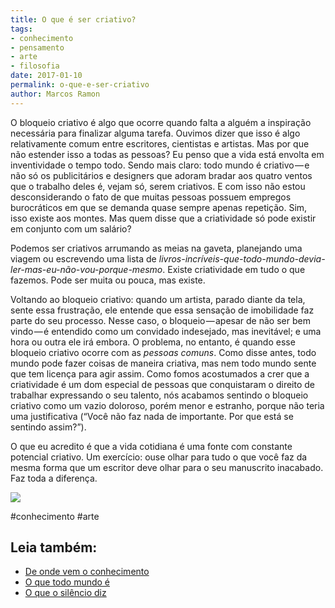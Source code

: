```yaml
---
title: O que é ser criativo?
tags:
- conhecimento
- pensamento
- arte
- filosofia
date: 2017-01-10
permalink: o-que-e-ser-criativo
author: Marcos Ramon
---
```

O bloqueio criativo é algo que ocorre quando falta a alguém a inspiração necessária para finalizar alguma tarefa. Ouvimos dizer que isso é algo relativamente comum entre escritores, cientistas e artistas. Mas por que não estender isso a todas as pessoas? Eu penso que a vida está envolta em inventividade o tempo todo. Sendo mais claro: todo mundo é criativo — e não só os publicitários e designers que adoram bradar aos quatro ventos que o trabalho deles é, vejam só, serem criativos. E com isso não estou desconsiderando o fato de que muitas pessoas possuem empregos burocráticos em que se demanda quase sempre apenas repetição. Sim, isso existe aos montes. Mas quem disse que a criatividade só pode existir em conjunto com um salário?

Podemos ser criativos arrumando as meias na gaveta, planejando uma viagem ou escrevendo uma lista de _livros-incríveis-que-todo-mundo-devia-ler-mas-eu-não-vou-porque-mesmo_. Existe criatividade em tudo o que fazemos. Pode ser muita ou pouca, mas existe.

Voltando ao bloqueio criativo: quando um artista, parado diante da tela, sente essa frustração, ele entende que essa sensação de imobilidade faz parte do seu processo. Nesse caso, o bloqueio — apesar de não ser bem vindo — é entendido como um convidado indesejado, mas inevitável; e uma hora ou outra ele irá embora. O problema, no entanto, é quando esse bloqueio criativo ocorre com as _pessoas comuns_. Como disse antes, todo mundo pode fazer coisas de maneira criativa, mas nem todo mundo sente que tem licença para agir assim. Como fomos acostumados a crer que a criatividade é um dom especial de pessoas que conquistaram o direito de trabalhar expressando o seu talento, nós acabamos sentindo o bloqueio criativo como um vazio doloroso, porém menor e estranho, porque não teria uma justificativa (“Você não faz nada de importante. Por que está se sentindo assim?”).

O que eu acredito é que a vida cotidiana é uma fonte com constante potencial criativo. Um exercício: ouse olhar para tudo o que você faz da mesma forma que um escritor deve olhar para o seu manuscrito inacabado. Faz toda a diferença.

![](https://cdn-images-1.medium.com/max/800/1*5pLQ_IPx8f-7eEm8-FM4bg.png)


#conhecimento #arte<div class="leia-tambem" markdown="1">
## Leia também:

- <a href="/de-onde-vem-o-conhecimento">De onde vem o conhecimento</a>
- <a href="/o-que-todo-mundo-e">O que todo mundo é</a>
- <a href="/o-que-o-silencio-diz">O que o silêncio diz</a>
</div>